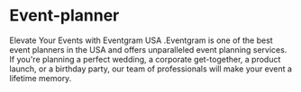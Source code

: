 # Event-planner
Elevate Your Events with Eventgram USA .Eventgram is one of the best event planners in the USA and offers unparalleled event planning services. If you're planning a perfect wedding, a corporate get-together, a product launch, or a birthday party, our team of professionals will make your event a lifetime memory. 
